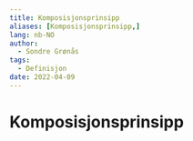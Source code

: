 ```yaml
---
title: Komposisjonsprinsipp
aliases: [Komposisjonsprinsipp,]
lang: nb-NO
author:
  - Sondre Grønås
tags:
  - Definisjon
date: 2022-04-09
---
```

# Komposisjonsprinsipp
